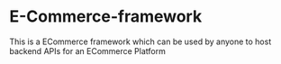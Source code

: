 # E-Commerce-framework
This is a ECommerce framework which can be used by anyone to host backend APIs for an ECommerce Platform
